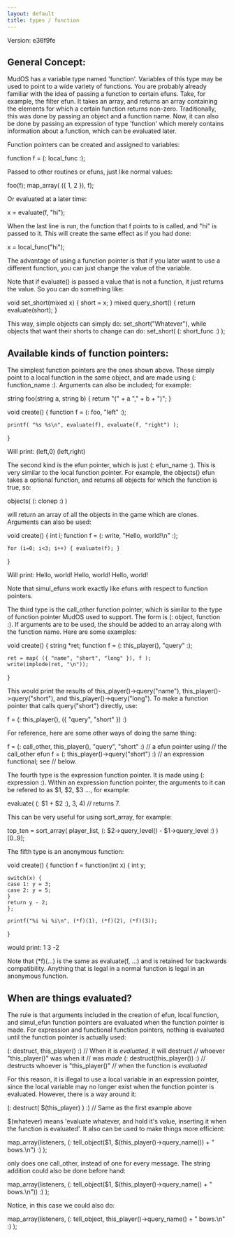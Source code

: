 ```yaml
---
layout: default
title: types / function
---
```


Version: e36f9fe

General Concept:
----------------

MudOS has a variable type named 'function'.  Variables of this type may
be used to point to a wide variety of functions.  You are probably already
familiar with the idea of passing a function to certain efuns.  Take, for
example, the filter efun.  It takes an array, and returns an array containing
the elements for which a certain function returns non-zero.  Traditionally,
this was done by passing an object and a function name.  Now, it can also
be done by passing an expression of type 'function' which merely contains
information about a function, which can be evaluated later.

Function pointers can be created and assigned to variables:

function f = (: local_func :);

Passed to other routines or efuns, just like normal values:

foo(f);  map_array( ({ 1, 2 }), f);

Or evaluated at a later time:

x = evaluate(f, "hi");

When the last line is run, the function that f points to is called, and "hi"
is passed to it.  This will create the same effect as if you had done:

x = local_func("hi");

The advantage of using a function pointer is that if you later want to
use a different function, you can just change the value of the variable.

Note that if evaluate() is passed a value that is not a function, it just
returns the value.  So you can do something like:

void set_short(mixed x) { short = x; }
mixed query_short() { return evaluate(short); }

This way, simple objects can simply do: set_short("Whatever"), while objects
that want their shorts to change can do: set_short( (: short_func :) ); 



Available kinds of function pointers:
-------------------------------------

The simplest function pointers are the ones shown above.  These simply
point to a local function in the same object, and are made using 
(: function_name :).  Arguments can also be included; for example:

string foo(string a, string b) {
    return "(" + a "," + b + ")";
}

void create() {
    function f = (: foo, "left" :);

    printf( "%s %s\n", evaluate(f), evaluate(f, "right") );
}

Will print: (left,0) (left,right)


The second kind is the efun pointer, which is just (: efun_name :).  This
is very similar to the local function pointer.  For example, the objects()
efun takes a optional function, and returns all objects for which the
function is true, so:

objects( (: clonep :) )

will return an array of all the objects in the game which are clones.
Arguments can also be used:

void create() {
    int i;
    function f = (: write, "Hello, world!\n" :);

    for (i=0; i<3; i++) { evaluate(f); }
}

Will print:
Hello, world!
Hello, world!
Hello, world!

Note that simul_efuns work exactly like efuns with respect to function
pointers.



The third type is the call_other function pointer, which is similar to the
type of function pointer MudOS used to support.  The form is 
(: object, function :).  If arguments are to be used, the should be added
to an array along with the function name.  Here are some examples:

void create()
{
    string *ret;
    function f = (: this_player(), "query" :);    

    ret = map( ({ "name", "short", "long" }), f );     
    write(implode(ret, "\n"));
}

This would print the results of this_player()->query("name"), 
this_player()->query("short"), and this_player()->query("long").
To make a function pointer that calls query("short") directly, use:

f = (: this_player(), ({ "query", "short" }) :)

For reference, here are some other ways of doing the same thing:

f = (: call_other, this_player(), "query", "short" :)  // a efun pointer using
    // the call_other efun
f = (: this_player()->query("short") :) // an expression functional; see
    // below.



The fourth type is the expression function pointer.  It is made using
(: expression :).  Within an expression function pointer, the arguments
to it can be refered to as $1, $2, $3 ..., for example:

evaluate( (: $1 + $2 :), 3, 4)  // returns 7.

This can be very useful for using sort_array, for example:

top_ten = sort_array( player_list, 
	  (: $2->query_level() - $1->query_level :) )[0..9];


The fifth type is an anonymous function:

void create() {
    function f = function(int x) {
    int y;

    switch(x) {
    case 1: y = 3;
    case 2: y = 5;
    }
    return y - 2;
    };

    printf("%i %i %i\n", (*f)(1), (*f)(2), (*f)(3));
}

would print: 1 3 -2

Note that (*f)(...) is the same as evaluate(f, ...) and is retained for
backwards compatibility.  Anything that is legal in a normal function is
legal in an anonymous function.


When are things evaluated?
--------------------------

The rule is that arguments included in the creation of efun, local function,
and simul_efun function pointers are evaluated when the function pointer is
made.  For expression and functional function pointers, nothing is evaluated
until the function pointer is actually used:

(: destruct, this_player() :)  // When it is *evaluated*, it will destruct
    // whoever "this_player()" was when it 
    // was *made*
(: destruct(this_player()) :)  // destructs whoever is "this_player()"
    // when the function is *evaluated*

For this reason, it is illegal to use a local variable in an expression
pointer, since the local variable may no longer exist when the function
pointer is evaluated.  However, there is a way around it:

(: destruct( $(this_player) ) :) // Same as the first example above

$(whatever) means 'evaluate whatever, and hold it's value, inserting it
when the function is evaluated'.  It also can be used to make things more
efficient:

map_array(listeners, 
    (: tell_object($1, $(this_player()->query_name()) + " bows.\n") :) );

only does one call_other, instead of one for every message.  The string
addition could also be done before hand:

map_array(listeners, 
    (: tell_object($1, $(this_player()->query_name() + " bows.\n")) :) );

Notice, in this case we could also do:

map_array(listeners, 
    (: tell_object, this_player()->query_name() + " bows.\n" :) );


